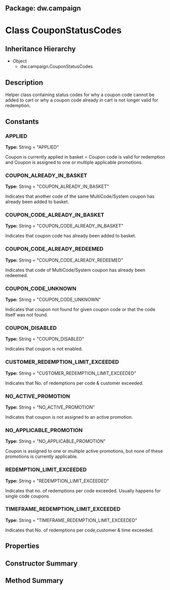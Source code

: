 ## Package: dw.campaign

# Class CouponStatusCodes

## Inheritance Hierarchy

- Object
  - dw.campaign.CouponStatusCodes

## Description

Helper class containing status codes for why a coupon code cannot be added to cart or why a coupon code already in cart is not longer valid for redemption.

## Constants

### APPLIED

**Type:** String = "APPLIED"

Coupon is currently applied in basket = Coupon code is valid for redemption and Coupon is assigned to one or multiple applicable promotions.

### COUPON_ALREADY_IN_BASKET

**Type:** String = "COUPON_ALREADY_IN_BASKET"

Indicates that another code of the same MultiCode/System coupon has already been added to basket.

### COUPON_CODE_ALREADY_IN_BASKET

**Type:** String = "COUPON_CODE_ALREADY_IN_BASKET"

Indicates that coupon code has already been added to basket.

### COUPON_CODE_ALREADY_REDEEMED

**Type:** String = "COUPON_CODE_ALREADY_REDEEMED"

Indicates that code of MultiCode/System coupon has already been redeemed.

### COUPON_CODE_UNKNOWN

**Type:** String = "COUPON_CODE_UNKNOWN"

Indicates that coupon not found for given coupon code or that the code itself was not found.

### COUPON_DISABLED

**Type:** String = "COUPON_DISABLED"

Indicates that coupon is not enabled.

### CUSTOMER_REDEMPTION_LIMIT_EXCEEDED

**Type:** String = "CUSTOMER_REDEMPTION_LIMIT_EXCEEDED"

Indicates that No. of redemptions per code & customer exceeded.

### NO_ACTIVE_PROMOTION

**Type:** String = "NO_ACTIVE_PROMOTION"

Indicates that coupon is not assigned to an active promotion.

### NO_APPLICABLE_PROMOTION

**Type:** String = "NO_APPLICABLE_PROMOTION"

Coupon is assigned to one or multiple active promotions, but none of these promotions is currently applicable.

### REDEMPTION_LIMIT_EXCEEDED

**Type:** String = "REDEMPTION_LIMIT_EXCEEDED"

Indicates that no. of redemptions per code exceeded. Usually happens for single code coupons

### TIMEFRAME_REDEMPTION_LIMIT_EXCEEDED

**Type:** String = "TIMEFRAME_REDEMPTION_LIMIT_EXCEEDED"

Indicates that No. of redemptions per code,customer & time exceeded.

## Properties

## Constructor Summary

## Method Summary